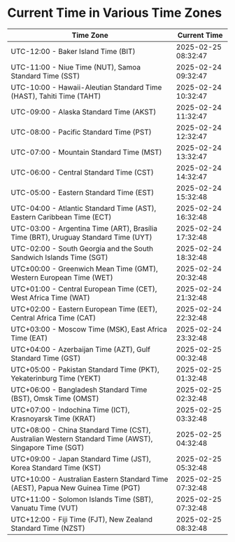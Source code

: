 # Current Time in Various Time Zones

| Time Zone | Current Time |
|-----------|--------------|
| UTC-12:00 - Baker Island Time (BIT) | 2025-02-25 08:32:47 |
| UTC-11:00 - Niue Time (NUT), Samoa Standard Time (SST) | 2025-02-24 09:32:47 |
| UTC-10:00 - Hawaii-Aleutian Standard Time (HAST), Tahiti Time (TAHT) | 2025-02-24 10:32:47 |
| UTC-09:00 - Alaska Standard Time (AKST) | 2025-02-24 11:32:47 |
| UTC-08:00 - Pacific Standard Time (PST) | 2025-02-24 12:32:47 |
| UTC-07:00 - Mountain Standard Time (MST) | 2025-02-24 13:32:47 |
| UTC-06:00 - Central Standard Time (CST) | 2025-02-24 14:32:47 |
| UTC-05:00 - Eastern Standard Time (EST) | 2025-02-24 15:32:48 |
| UTC-04:00 - Atlantic Standard Time (AST), Eastern Caribbean Time (ECT) | 2025-02-24 16:32:48 |
| UTC-03:00 - Argentina Time (ART), Brasília Time (BRT), Uruguay Standard Time (UYT) | 2025-02-24 17:32:48 |
| UTC-02:00 - South Georgia and the South Sandwich Islands Time (SGT) | 2025-02-24 18:32:48 |
| UTC±00:00 - Greenwich Mean Time (GMT), Western European Time (WET) | 2025-02-24 20:32:48 |
| UTC+01:00 - Central European Time (CET), West Africa Time (WAT) | 2025-02-24 21:32:48 |
| UTC+02:00 - Eastern European Time (EET), Central Africa Time (CAT) | 2025-02-24 22:32:48 |
| UTC+03:00 - Moscow Time (MSK), East Africa Time (EAT) | 2025-02-24 23:32:48 |
| UTC+04:00 - Azerbaijan Time (AZT), Gulf Standard Time (GST) | 2025-02-25 00:32:48 |
| UTC+05:00 - Pakistan Standard Time (PKT), Yekaterinburg Time (YEKT) | 2025-02-25 01:32:48 |
| UTC+06:00 - Bangladesh Standard Time (BST), Omsk Time (OMST) | 2025-02-25 02:32:48 |
| UTC+07:00 - Indochina Time (ICT), Krasnoyarsk Time (KRAT) | 2025-02-25 03:32:48 |
| UTC+08:00 - China Standard Time (CST), Australian Western Standard Time (AWST), Singapore Time (SGT) | 2025-02-25 04:32:48 |
| UTC+09:00 - Japan Standard Time (JST), Korea Standard Time (KST) | 2025-02-25 05:32:48 |
| UTC+10:00 - Australian Eastern Standard Time (AEST), Papua New Guinea Time (PGT) | 2025-02-25 07:32:48 |
| UTC+11:00 - Solomon Islands Time (SBT), Vanuatu Time (VUT) | 2025-02-25 07:32:48 |
| UTC+12:00 - Fiji Time (FJT), New Zealand Standard Time (NZST) | 2025-02-25 08:32:48 |
